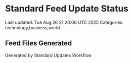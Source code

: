 # Standard Feed Update Status
Last updated: Tue Aug 26 21:20:06 UTC 2025
Categories: technology,business,world

## Feed Files Generated

Generated by Standard Updates Workflow
